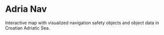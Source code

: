 # Adria Nav

Interactive map with visualized navigation safety objects and object data in Croatian Adriatic Sea.
